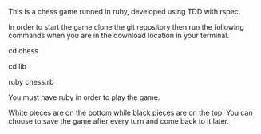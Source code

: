 This is a chess game runned in ruby, developed using TDD with rspec.

In order to start the game clone the git repository then run the following commands when you are in the download location in your terminal.

cd chess

cd lib

ruby chess.rb

You must have ruby in order to play the game.

White pieces are on the bottom while black pieces are on the top. You can choose to save the game after every turn and come back to it later.